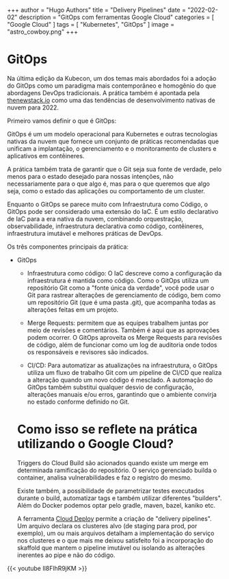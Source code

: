 +++
author = "Hugo Authors"
title = "Delivery Pipelines"
date = "2022-02-02"
description = "GitOps com ferramentas Google Cloud"
categories = [
    "Google Cloud"
]
tags = [
    "Kubernetes", "GitOps"
]
image = "astro_cowboy.png"
+++
# GitOps

Na última edição da Kubecon, um dos temas mais abordados foi a adoção do GitOps como um paradigma mais contemporâneo e homogênio do que abordagens DevOps tradicionais. A prática também é apontada pela [thenewstack.io](https://thenewstack.io/5-cloud-native-trends-to-watch-out-for-in-2022/) como uma das tendências de desenvolvimento nativas de nuvem para 2022.

Primeiro vamos definir o que é GitOps:

GitOps é um um modelo operacional para Kubernetes e outras tecnologias nativas da nuvem que fornece um conjunto de práticas recomendadas que unificam a implantação, o gerenciamento e o monitoramento de clusters e aplicativos em contêineres.

A prática também trata de garantir que o Git seja sua fonte de verdade, pelo menos para o estado desejado para nossas intenções, não necessariamente para o que algo é, mas para o que queremos que algo seja, como o estado das aplicações ou comportamento de um cluster.


Enquanto o GitOps se parece muito com Infraestrutura como Código, o GitOps pode ser considerado uma extensão do IaC. É um estilo declarativo de IaC para a era nativa da nuvem, combinando orquestração, observabilidade, infraestrutura declarativa como código, contêineres, infraestrutura imutável e melhores práticas de DevOps.

Os três componentes principais da prática:
* GitOps
  * Infraestrutura como código: O IaC descreve como a configuração da infraestrutura é mantida como código. Como o GitOps utiliza um repositório Git como a "fonte única da verdade", você pode usar o Git para rastrear alterações de gerenciamento de código, bem como um repositório Git (que é uma pasta .git), que acompanha todas as alterações feitas em um projeto.

  * Merge Requests: permitem que as equipes trabalhem juntas por meio de revisões e comentários. Também é aqui que as aprovações podem ocorrer. O GitOps aproveita os Merge Requests para revisões de código, além de funcionar como um log de auditoria onde todos os responsáveis ​​e revisores são indicados.

  * CI/CD: Para automatizar as atualizações na infraestrutura, o GitOps utiliza um fluxo de trabalho Git com um pipeline de CI/CD que realiza a alteração quando um novo código é mesclado. A automação do GitOps também substitui qualquer desvio de configuração, alterações manuais e/ou erros, garantindo que o ambiente convirja no estado conforme definido no Git.

  # Como isso se reflete na prática utilizando o Google Cloud?

  Triggers do Cloud Build são acionados quando existe um merge em determinada ramificação do repositório. O serviço gerenciado builda o container, analisa vulnerabilidades e faz o registro do mesmo.

  Existe também, a possibilidade de parametrizar testes executados durante o build, automatizar tags e também utilizar diferentes "builders". Além do Docker podemos optar pelo gradle, maven, bazel, kaniko etc.

  A ferramenta [Cloud Deploy](https://cloud.google.com/deploy#all-features) permite a criação de "delivery pipelines". Um arquivo declara os clusteres alvo (de staging para prod, por exemplo), um ou mais arquivos detalham a implementação do serviço nos clusteres e o que mais me deixou satisfeito foi a incorporação do skaffold que mantem o pipeline imutável ou isolando as alterações inerentes ao pipe e não do código.

{{< youtube Il8FlhR9jKM >}}

  



